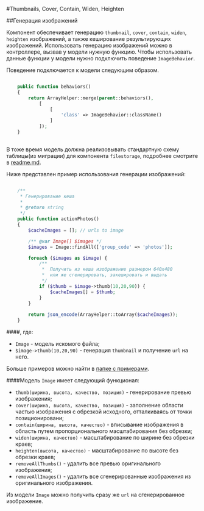 #Thumbnails, Cover, Contain, Widen, Heighten

##Генерация изображений

Компонент обеспечивает генерацию `thumbnail`, `cover`, `contain`, `widen`, `heighten` изображений, а также кеширование результирующих изображений.
Использовать генерацию изображений можно в контроллере, вызвав у модели нужную функцию. Чтобы использовать данные функции у модели нужно подключить поведение `ImageBehavior`. 

Поведение подключается к модели следующим образом. 
```php

    public function behaviors()
    {
        return ArrayHelper::merge(parent::behaviors(),
            [
                [
                    'class' => ImageBehavior::className()
                ]
            ]);
    }
    
```
В тоже время модель должна реализовывать стандартную схему таблицы(из миграции) для компонента `filestorage`, 
подробнее смотрите в [readme.md](/README.md).

Ниже представлен пример использования генерации изображений:

```php

    /**
     * Генерирование кеша
     *
     * @return string
     */
    public function actionPhotos()
    {
        $cacheImages = []; // urls to image

        /** @var Image[] $images */
        $images = Image::findAll(['group_code' => 'photos']);

        foreach ($images as $image) {
            /**
             *  Получить из кеша изображение размером 640x480
             *  или же сгенерировать, закешировать и выдать
             */
            if ($thumb = $image->thumb(10,20,90)) {
                $cacheImages[] = $thumb;
            }
        }
        
        return json_encode(ArrayHelper::toArray($cacheImages));
    }
```
####, где: 
- `Image` - модель искомого файла;
- `$image->thumb(10,20,90)` - генерация  `thumbnail` и получение `url` на него.

Больше примеров можно найти в [папке с примерами](../examples).

####Модель `Image` имеет следующий функционал: 
 - `thumb(ширина, высота, качество, позиция)` - генерирование превью изображения;
 - `cover(ширина, высота, качество, позиция)` - заполнение области частью изображения с обрезкой исходного, отталкиваясь от точки позиционировани;
 - `contain(ширина, высота, качество)` - вписывание изображения в область путем пропорционального масштабирования без обрезки;
 - `widen(ширина, качество)` - масштабирование по ширине без обрезки краев;
 - `heighten(высота, качество)` - масштабирование по высоте без обрезки краев;
 - `removeAllThumbs()` - удалить все превью оригинального изображения; 
 - `removeAllImages()` - удалить все сгенерированные изображения из оригинального изображения.

Из модели `Image` можно получить сразу же `url` на сгенерированное изображение.